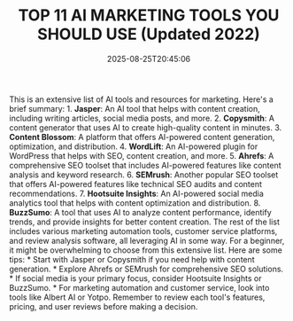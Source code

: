 ﻿---
title: "TOP 11 AI MARKETING TOOLS YOU SHOULD USE (Updated 2022)"
date: "2025-08-25T20:45:06"
category: "Markets"
summary: ""
slug: "top 11 ai marketing tools you should use updated 2022"
source_urls:
  - "https://techncruncher.blogspot.com/2022/07/top-10-ai-marketing-tools-you-should-use.html"
seo:
  title: "TOP 11 AI MARKETING TOOLS YOU SHOULD USE (Updated 2022) | Hash n Hedge"
  description: ""
  keywords: ["news", "markets", "brief"]
---
This is an extensive list of AI tools and resources for marketing. Here's a brief summary:  1. **Jasper**: An AI tool that helps with content creation, including writing articles, social media posts, and more. 2. **Copysmith**: A content generator that uses AI to create high-quality content in minutes. 3. **Content Blossom**: A platform that offers AI-powered content generation, optimization, and distribution. 4. **WordLift**: An AI-powered plugin for WordPress that helps with SEO, content creation, and more. 5. **Ahrefs**: A comprehensive SEO toolset that includes AI-powered features like content analysis and keyword research. 6. **SEMrush**: Another popular SEO toolset that offers AI-powered features like technical SEO audits and content recommendations. 7. **Hootsuite Insights**: An AI-powered social media analytics tool that helps with content optimization and distribution. 8. **BuzzSumo**: A tool that uses AI to analyze content performance, identify trends, and provide insights for better content creation.  The rest of the list includes various marketing automation tools, customer service platforms, and review analysis software, all leveraging AI in some way.  For a beginner, it might be overwhelming to choose from this extensive list. Here are some tips:  * Start with Jasper or Copysmith if you need help with content generation. * Explore Ahrefs or SEMrush for comprehensive SEO solutions. * If social media is your primary focus, consider Hootsuite Insights or BuzzSumo. * For marketing automation and customer service, look into tools like Albert AI or Yotpo.  Remember to review each tool's features, pricing, and user reviews before making a decision. 
